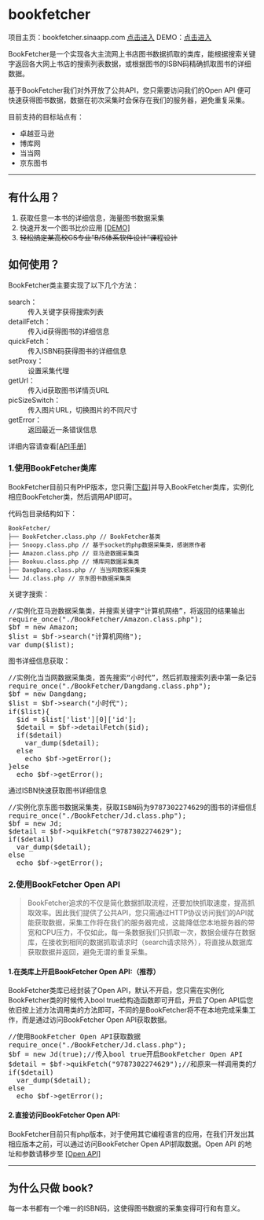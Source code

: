 bookfetcher
===========
项目主页：bookfetcher.sinaapp.com <a href="http://bookfetcher.sinaapp.com">点击进入</a>
DEMO：<a href="http://bookfetcher.sinaapp.com/Demo/index">点击进入</a>
<p>BookFetcher是一个实现各大主流网上书店图书数据抓取的类库，能根据搜索关键字返回各大网上书店的搜索列表数据，或根据图书的ISBN码精确抓取图书的详细数据。</p>
<p>基于BookFetcher我们对外开放了公共API，您只需要访问我们的Open API 便可快速获得图书数据，数据在初次采集时会保存在我们的服务器，避免重复采集。</p>
<p>目前支持的目标站点有：</p>
<ul>
  <li>卓越亚马逊</li>
  <li>博库网</li>
  <li>当当网</li>
  <li>京东图书</li>
</ul>
<hr>
<h2 >有什么用？</h2>
<ol>
  <li>获取任意一本书的详细信息，海量图书数据采集</li>
  <li>快速开发一个图书比价应用 <a href="http://bookfetcher.sinaapp.com/Demo/index">[DEMO]</a></li>
  <li><del>轻松搞定某高校CS专业“B/S体系软件设计”课程设计</del></li>
</ol>
 <h2 >如何使用？</h2>
             <p>BookFetcher类主要实现了以下几个方法：</p>
            <dl class="dl-horizontal">
              <dt>search：</dt>
              <dd>传入关键字获得搜索列表</dd>
              <dt>detailFetch：</dt>
              <dd>传入id获得图书的详细信息</dd>
              <dt>quickFetch：</dt>
              <dd>传入ISBN码获得图书的详细信息</dd>
              <dt>setProxy：</dt>
              <dd>设置采集代理</dd>
              <dt>getUrl：</dt>
              <dd>传入id获取图书详情页URL</dd>
              <dt>picSizeSwitch：</dt>
              <dd>传入图片URL，切换图片的不同尺寸</dd>
              <dt>getError：</dt>
              <dd>返回最近一条错误信息</dd>
            </dl>
            <p>详细内容请查看<a href="http://bookfetcher.sinaapp.com/Index/document">[API手册]</a></p>
            <h3>1.使用BookFetcher类库</h3>
            <p>
              BookFetcher目前只有PHP版本，您只需<a href="http://bookfetcher.sinaapp.com/Index/download">[下载]</a>并导入BookFetcher类库，实例化相应BookFetcher类，然后调用API即可。
            </p>
            <p>代码包目录结构如下：</p>
<pre class="prettyprint"><code class="bash">BookFetcher/
├── BookFetcher.class.php // BookFetcher基类
├── Snoopy.class.php // 基于socket的php数据采集类，感谢原作者
├── Amazon.class.php // 亚马逊数据采集类
├── Bookuu.class.php // 博库网数据采集类
├── DangDang.class.php // 当当网数据采集类
└── Jd.class.php // 京东图书数据采集类</code></pre>
           <p>关键字搜索：</p>
           <pre class="prettyprint linenums">//实例化亚马逊数据采集类，并搜索关键字“计算机网络”，将返回的结果输出
require_once("./BookFetcher/Amazon.class.php");
$bf = new Amazon;
$list = $bf->search("计算机网络");
var_dump($list);</pre>
           <p>图书详细信息获取：</p>
           <pre class="prettyprint linenums">//实例化当当网数据采集类，首先搜索“小时代”，然后抓取搜索列表中第一条记录的详细信息
require_once("./BookFetcher/Dangdang.class.php");
$bf = new Dangdang;
$list = $bf->search("小时代");
if($list){
  $id = $list['list'][0]['id'];
  $detail = $bf->detailFetch($id);
  if($detail)
    var_dump($detail);
  else
    echo $bf->getError();
}else
  echo $bf->getError();</pre>
  <p>通过ISBN快速获取图书详细信息</p>
           <pre class="prettyprint linenums">//实例化京东图书数据采集类，获取ISBN码为9787302274629的图书的详细信息
require_once("./BookFetcher/Jd.class.php");
$bf = new Jd;
$detail = $bf->quikFetch("9787302274629");
if($detail)
  var_dump($detail);
else
  echo $bf->getError();</pre>
  <h3>2.使用BookFetcher Open API</h3>
            <p>
              <blockquote>BookFetcher追求的不仅是简化数据抓取流程，还要加快抓取速度，提高抓取效率。因此我们提供了公共API，您只需通过HTTP协议访问我们的API就能获取数据，采集工作将在我们的服务器完成，这能降低您本地服务器的带宽和CPU压力，不仅如此，每一条数据我们只抓取一次，数据会缓存在数据库，在接收到相同的数据抓取请求时（search请求除外），将直接从数据库获取数据并返回，避免无谓的重复采集。</blockquote>
            </p>
            <h4>1.在类库上开启BookFetcher Open API:（推荐）</h4>
            <p>BookFetcher类库已经封装了Open API，默认不开启，您只需在实例化BookFetcher类的时候传入bool true给构造函数即可开启，开启了Open API后您依旧按上述方法调用类的方法即可，不同的是BookFetcher将不在本地完成采集工作，而是通过访问BookFetcher Open API获取数据。</p>
           <pre class="prettyprint linenums">//使用BookFetcher Open API获取数据
require_once("./BookFetcher/Jd.class.php");
$bf = new Jd(true);//传入bool true开启BookFetcher Open API
$detail = $bf->quikFetch("9787302274629");//和原来一样调用类的方法即可
if($detail)
  var_dump($detail);
else
  echo $bf->getError();</pre>
          <h4>2.直接访问BookFetcher Open API:</h4>
          <p>BookFetcher目前只有php版本，对于使用其它编程语言的应用，在我们开发出其相应版本之前，可以通过访问BookFetcher Open API抓取数据。Open API 的地址和参数请移步至 <a href="http://bookfetcher.sinaapp.com/Api">[Open API]</a></p>
          <hr>
          <h2 >为什么只做 book?</h2>
            <p>每一本书都有一个唯一的ISBN码，这使得图书数据的采集变得可行和有意义。</p>
          </div>